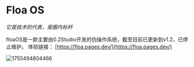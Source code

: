 # Floa OS

*它是技术的代表，是圈内标杆*

floaOS是一款主要由0.2Studio开发的伪操作系统，截至目前已更新到v1.2，已停止维护。 体验链接： [https://floa.pages.dev/](https://floa.pages.dev/)

![1755494804466](images/floaOS/1755494804466.png)
